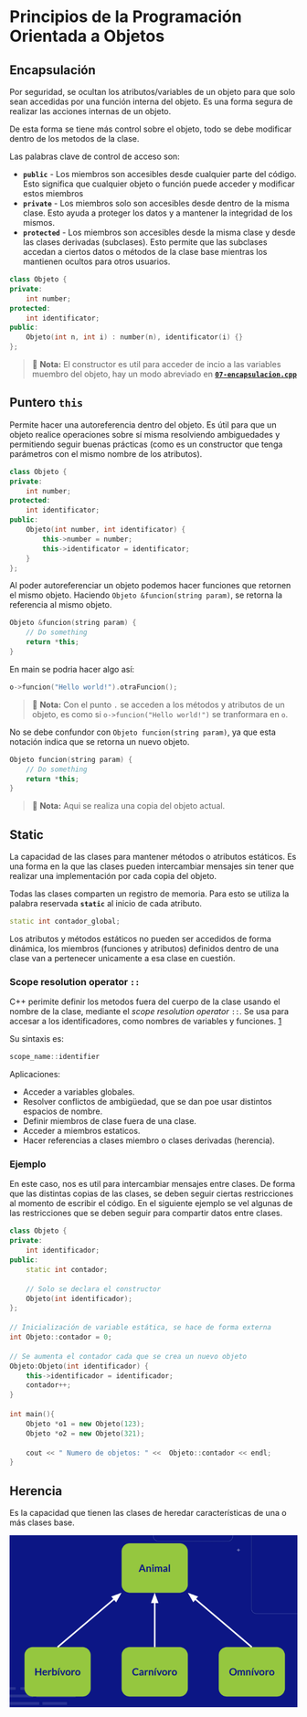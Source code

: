 # Principios de la Programación Orientada a Objetos

## Encapsulación

Por seguridad, se ocultan los atributos/variables de un objeto para que solo sean accedidas por una función interna del objeto. Es una forma segura de realizar las acciones internas de un objeto.

De esta forma se tiene más control sobre el objeto, todo se debe modificar dentro de los metodos de la clase.

Las palabras clave de control de acceso son:

- **`public`** - Los miembros son accesibles desde cualquier parte del código. Esto significa que cualquier objeto o función puede acceder y modificar estos miembros
- **`private`** - Los miembros solo son accesibles desde dentro de la misma clase. Esto ayuda a proteger los datos y a mantener la integridad de los mismos.
- **`protected`** - Los miembros son accesibles desde la misma clase y desde las clases derivadas (subclases). Esto permite que las subclases accedan a ciertos datos o métodos de la clase base mientras los mantienen ocultos para otros usuarios.

```c++
class Objeto {
private:
    int number;
protected:
    int identificator;
public:
    Objeto(int n, int i) : number(n), identificator(i) {}
};
```

> 📝 **Nota:** El constructor es util para acceder de incio a las variables muembro del objeto, hay un modo abreviado en [**`07-encapsulacion.cpp`**](./07-encapsulacion.cpp)

## Puntero `this`

Permite hacer una autoreferencia dentro del objeto. Es útil para que un objeto realice operaciones sobre sí misma resolviendo ambiguedades y permitiendo seguir buenas prácticas (como es un constructor que tenga parámetros con el mismo nombre de los atributos).

```c++
class Objeto {
private:
    int number;
protected:
    int identificator;
public:
    Objeto(int number, int identificator) {
        this->number = number;
        this->identificator = identificator;
    }
};
```

Al poder autoreferenciar un objeto podemos hacer funciones que retornen el mismo objeto. Haciendo `Objeto &funcion(string param)`, se retorna la referencia al mismo objeto.

```c++
Objeto &funcion(string param) {
    // Do something
    return *this;
}
```

En main se podria hacer algo así:

```c++
o->funcion("Hello world!").otraFuncion();
```

> 📝 **Nota:** Con el punto `.` se acceden a los métodos y atributos de un  objeto, es como si `o->funcion("Hello world!")` se tranformara en `o`.

No se debe confundor con `Objeto funcion(string param)`, ya que esta notación indica que se retorna un nuevo objeto.

```c++
Objeto funcion(string param) {
    // Do something
    return *this;
}
```

> 📝 **Nota:** Aqui se realiza una copia del objeto actual.

## Static

La capacidad de las clases para mantener métodos o atributos estáticos. Es una forma en la que las clases pueden intercambiar mensajes sin tener que realizar una implementación por cada copia del objeto.

Todas las clases comparten un registro de memoria. Para esto se utiliza la palabra reservada **`static`** al inicio de cada atributo.

```c++
static int contador_global;
```

Los atributos y métodos estáticos no pueden ser accedidos de forma dinámica, los miembros (funciones y atributos) definidos dentro de una clase van a pertenecer unicamente a esa clase en cuestión.

### Scope resolution operator `::`

C++ perimite definir los metodos fuera del cuerpo de la clase usando el nombre de la clase, mediante el *scope resolution operator* `::`. Se usa para accesar a los identificadores, como nombres de variables y funciones. [1]

Su sintaxis es:

```c++
scope_name::identifier
```

Aplicaciones:

- Acceder a variables globales.
- Resolver conflictos de ambigüedad, que se dan poe usar distintos espacios de nombre.
- Definir miembros de clase fuera de una clase.
- Acceder a miembros estaticos.
- Hacer referencias a clases miembro o clases derivadas (herencia).

### Ejemplo

En este caso, nos es util para intercambiar mensajes entre clases. De forma que las distintas copias de las clases, se deben seguir ciertas restricciones al momento de escribir el código. En el siguiente ejemplo se vel algunas de las restricciones que se deben seguir para compartir datos entre clases.

```c++
class Objeto {
private:
    int identificador;
public:
    static int contador;

    // Solo se declara el constructor
    Objeto(int identificador);
};

// Inicialización de variable estática, se hace de forma externa
int Objeto::contador = 0;

// Se aumenta el contador cada que se crea un nuevo objeto
Objeto:Objeto(int identificador) {
    this->identificador = identificador;
    contador++;
}

int main(){
    Objeto *o1 = new Objeto(123);
    Objeto *o2 = new Objeto(321);

    cout << " Numero de objetos: " <<  Objeto::contador << endl;
}

```

## Herencia

Es la capacidad que tienen las clases de heredar características de una o más clases base.

![Herencia](./assets/herencia.png)

<!-- Referencias -->

[1]: <https://www.geeksforgeeks.org/scope-resolution-operator-in-c/> "Operador ::"
